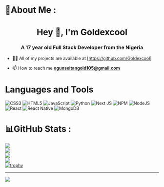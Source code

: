 # 💫About Me :
<h1 align="center">Hey 🙏, I'm Goldexcool</h1>
<h3 align="center">A 17 year old Full Stack Developer from the Nigeria</h3>

- 👨‍💻 All of my projects are available at [https://github.com/Goldexcool]

- 📫 How to reach me **ogunseitangold105@gmail.com**

# Languages and Tools
![CSS3](https://img.shields.io/badge/css3-%231572B6.svg?style=for-the-badge&logo=css3&logoColor=white)  ![HTML5](https://img.shields.io/badge/html5-%23E34F26.svg?style=for-the-badge&logo=html5&logoColor=white) ![JavaScript](https://img.shields.io/badge/javascript-%23323330.svg?style=for-the-badge&logo=javascript&logoColor=%23F7DF1E) ![Python](https://img.shields.io/badge/python-3670A0?style=for-the-badge&logo=python&logoColor=ffdd54) ![Next JS](https://img.shields.io/badge/Next-black?style=for-the-badge&logo=next.js&logoColor=white) ![NPM](https://img.shields.io/badge/NPM-%23000000.svg?style=for-the-badge&logo=npm&logoColor=white) ![NodeJS](https://img.shields.io/badge/node.js-6DA55F?style=for-the-badge&logo=node.js&logoColor=white) ![React](https://img.shields.io/badge/react-%2320232a.svg?style=for-the-badge&logo=react&logoColor=%2361DAFB) ![React Native](https://img.shields.io/badge/react_native-%2320232a.svg?style=for-the-badge&logo=react&logoColor=%2361DAFB) ![MongoDB](https://img.shields.io/badge/MongoDB-%234ea94b.svg?style=for-the-badge&logo=mongodb&logoColor=white)

# 📊GitHub Stats :
![](https://github-readme-stats.vercel.app/api?username=Goldexcool&theme=vision-friendly-dark&hide_border=false&include_all_commits=false&count_private=false)<br/>
![](https://github-readme-streak-stats.herokuapp.com/?user=Goldexcool&theme=vision-friendly-dark&hide_border=false)<br/>
![](https://github-readme-stats.vercel.app/api/top-langs/?username=Goldexcool&theme=vision-friendly-dark&hide_border=false&include_all_commits=false&count_private=false&layout=compact)<br/>
![](https://github-profile-summary-cards.vercel.app/api/cards/profile-details?username=Goldexcool&theme=github_dark)<br/>
[![trophy](https://github-profile-trophy.vercel.app/?username=Goldexcool&theme=onedark)](https://github.com/ryo-ma/github-profile-trophy)

---
[![](https://visitcount.itsvg.in/api?id=Goldexcool&icon=0&color=0)](https://visitcount.itsvg.in)
